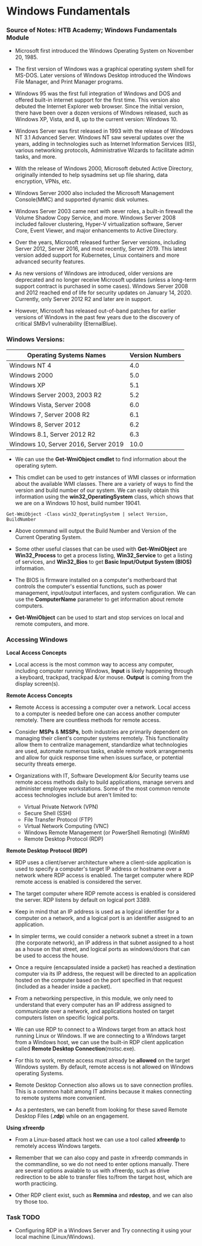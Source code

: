 # Windows Fundamentals

### Source of Notes: HTB Academy; Windows Fundamentals Module

- Microsoft first introduced the Windows Operating System on November 20, 1985.

- The first version of Windows was a graphical operating system shell for MS-DOS. Later versions of Windows Desktop introduced the Windows File Manager, and Print Manager programs.

- Windows 95 was the first full integration of Windows and DOS and offered built-in internet support for the first time. This version also debuted the Internet Explorer web browser. Since the initial version, there have been over a dozen versions of Windows released, such as Windows XP, Vista, and 8, up to the current version: Windows 10.

- Windows Server was first released in 1993 with the release of Windows NT 3.1 Advanced Server. Windows NT saw several updates over the years, adding in technologies such as Internet Information Services (IIS), various networking protocols, Administrative Wizards to facilitate admin tasks, and more.

- With the release of Windows 2000, Microsoft debuted Active Directory, originally intended to help sysadmins set up file sharing, data encryption, VPNs, etc.

- Windows Server 2000 also included the Microsoft Management Console(MMC) and supported dynamic disk volumes.

- Windows Server 2003 came next with sever roles, a built-in firewall the Volume Shadow Copy Service, and more. Windows Server 2008 included failover clustering, Hyper-V virtualization software, Server Core, Event Viewer, and major enhancements to Active Directory.

- Over the years, Microsoft released further Server versions, including Server 2012, Server 2016, and most recently, Server 2019. This latest version added support for Kubernetes, Linux containers and more advanced security features.

- As new versions of Windows are introduced, older versions are deprecated and no longer receive Microsoft updates (unless a long-term support contract is purchased in some cases). Windows Server 2008 and 2012 reached end of life for security updates on January 14, 2020. Currently, only Server 2012 R2 and later are in support.

- However, Microsoft has released out-of-band patches for earlier versions of Windows in the past few years due to the discovery of critical SMBv1 vulnerability (EternalBlue).

### Windows Versions:

| **Operating Systems Names** | **Version Numbers** |
|-----------------------------|---------------------|
| Windows NT 4 | 4.0 |
| Windows 2000 | 5.0 |
| Windows XP | 5.1 |
| Windows Server 2003, 2003 R2 | 5.2 |
| Windows Vista, Server 2008 | 6.0 |
| Windows 7, Server 2008 R2 | 6.1 |
| Windows 8, Server 2012 | 6.2 |
| Windows 8.1, Server 2012 R2 | 6.3 |
| Windows 10, Server 2016, Server 2019 | 10.0 |

- We can use the **Get-WmiObject cmdlet** to find information about the operating sytem.

- This cmdlet can be used to getr instances of WMI classes or information about the available WMI classes. There are a variety of ways to find the version and build number of our system. We can easily obtain this information using the **win32_OperatingSystem** class, which shows that we are on a Windows 10 host, build number 19041.

```
Get-WmiObject -Class win32_OperatingSystem | select Version, BuildNumber
```

- Above command will output the Build Number and Version of the Current Operating System.

- Some other useful classes that can be used with **Get-WmiObject** are **Win32_Process** to get a process listing, **Win32_Service** to get a listing of services, and **Win32_Bios** to get **Basic Input/Output System (BIOS)** information.

- The BIOS is firmware installed on a computer's motherboard that controls the computer's essential functions, such as power management, input/output interfaces, and system configuration. We can use the **ComputerName** parameter to get information about remote computers.

- **Get-WmiObject** can be used to start and stop services on local and remote computers, and more.

### Accessing Windows

**Local Access Concepts**

- Local access is the most common way to access any computer, including computer running Windows, **Input** is likely happening through a keyboard, trackpad, trackpad &/or mouse. **Output** is coming from the display screen(s).

**Remote Access Concepts**

- Remote Access is accessing a computer over a network. Local access to a computer is needed before one can access another computer remotely. There are countless methods for remote access.

- Consider **MSPs** & **MSSPs**, both industries are primarily dependent on managing their client's computer systems remotely. This functionality allow them to centralize management, standardize what technologies are used, automate numerous tasks, enable remote work arrangements and allow for quick response time when issues surface, or potential security threats emerge.

- Organizations with IT, Software Development &/or Security teams use remote access methods daily to build applications, manage servers and administer employee workstations. Some of the most common remote access technologies include but aren't limited to:

    - Virtual Private Network (VPN)
    - Secure Shell (SSH)
    - File Transfer Protocol (FTP)
    - Virtual Network Computing (VNC)
    - Windows Remote Management (or PowerShell Remoting) (WinRM)
    - Remote Desktop Protocol (RDP)

**Remote Desktop Protocol (RDP)**

- RDP uses a client/server architecture where a client-side application is used to specify a computer's target IP address or hostname over a network where RDP access is enabled. The target computer where RDP remote access is enabled is considered the server.

- The target computer where RDP remote access is enabled is considered the server. RDP listens by default on logical port 3389.

- Keep in mind that an IP address is used as a logical identifier for a computer on a network, and a logical port is an identifier assigned to an application.

- In simpler terms, we could consider a network subnet a street in a town (the corporate network), an IP address in that subnet assigned to a host as a house on that street, and logical ports as windows/doors that can be used to access the house.

- Once a require (encapsulated inside a packet) has reached a destination computer via its IP address, the request will be directed to an application hosted on the computer based on the port specified in that request (included as a header inside a packet).

- From a networking perspective, in this module, we only need to understand that every computer has an IP address assigned to communicate over a network, and applications hosted on target computers listen on specific logical ports.

- We can use RDP to connect to a Windows target from an attack host running Linux or Windows. If we are connecting to a Windows target from a Windows host, we can use the built-in RDP client application called **Remote Desktop Connection**(mstsc.exe).

- For this to work, remote access must already be **allowed** on the target Windows system. By default, remote access is not allowed on Windows operating Systems.

- Remote Desktop Connection also allows us to save connection profiles. This is a common habit among IT admins because it makes connecting to remote systems more convenient.

- As a pentesters, we can benefit from looking for these saved Remote Desktop Files (**.rdp**) while on an engagement.

**Using xfreerdp**

- From a Linux-based attack host we can use a tool called **xfreerdp** to remotely access Windows targets.

- Remember that we can also copy and paste in xfreerdp commands in the commandline, so we do not need to enter options manually. There are several options avaiable to us with xfreerdp, such as drive redirection to be able to transfer files to/from the target host, which are worth practicing.

- Other RDP client exist, such as **Remmina** and **rdestop**, and we can also try those too.

### Task TODO

- Configuring RDP in a Windows Server and Try connecting it using your local machine (Linux/Windows).

